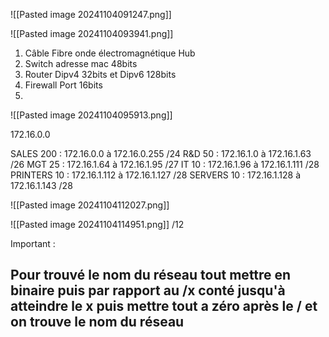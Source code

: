


![[Pasted image 20241104091247.png]]


![[Pasted image 20241104093941.png]]
1. Câble Fibre  onde électromagnétique  Hub
2. Switch  adresse mac 48bits
3. Router  Dipv4  32bits  et  Dipv6  128bits
4. Firewall  Port  16bits
5. 



![[Pasted image 20241104095913.png]]


172.16.0.0


SALES 200 : 172.16.0.0 à 172.16.0.255 /24
R&D 50 : 172.16.1.0 à 172.16.1.63 /26
MGT 25 : 172.16.1.64 à 172.16.1.95 /27
IT 10 : 172.16.1.96 à 172.16.1.111 /28
PRINTERS 10 : 172.16.1.112 à 172.16.1.127 /28
SERVERS 10 : 172.16.1.128 à 172.16.1.143 /28

![[Pasted image 20241104112027.png]]

![[Pasted image 20241104114951.png]]
/12


Important : 
## Pour trouvé le nom du réseau tout mettre en binaire puis par rapport au /x conté jusqu'à atteindre le x puis mettre tout a zéro après le / et on trouve le nom du réseau


